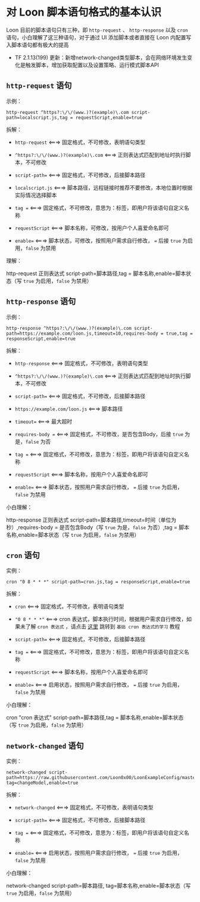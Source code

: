 # 对 Loon 脚本语句格式的基本认识

Loon 目前的脚本语句只有三种，即 `http-request` 、 `http-response` 以及 `cron` 语句，小白理解了这三种语句，对于通过 UI 添加脚本或者直接在 Loon 内配置写入脚本语句都有极大的提高

- TF 2.1.13(199) 更新：新增network-changed类型脚本，会在网络环境发生变化是触发脚本，增加获取配置以及设置策略、运行模式脚本API

## `http-request` 语句

示例：

```
http-request ^https?:\/\/(www.)?(example)\.com script-path=localscript.js,tag = requestScript,enable=true
```

拆解：

 - `http-request` <===> 固定格式，不可修改，表明语句类型
  
 - `^https?:\/\/(www.)?(example)\.com` <===> 正则表达式匹配到地址时执行脚本，不可修改
  
 - `script-path=` <===> 固定格式，不可修改，后接脚本路径
  
 - `localscript.js` <===> 脚本路径，远程链接时推荐不要修改，本地位置时根据实际情况选择脚本
  
 - `tag =` <===> 固定格式，不可修改，意思为：标签，即用户将该语句自定义名称
  
 - `requestScript` <===> 脚本名称，可修改，按用户个人喜爱命名即可
  
 - `enable=` <===> 脚本状态，可修改，按照用户需求自行修改， `=` 后接 `true` 为启用，`false` 为禁用
  
 理解：
 
 http-request 正则表达式 script-path=脚本路径,tag = 脚本名称,enable=脚本状态（写 `true` 为启用，`false` 为禁用）
  
## `http-response` 语句

示例：

```
http-response ^https?:\/\/(www.)?(example)\.com script-path=https://example.com/loon.js,timeout=10,requires-body = true,tag = responseScript,enable=true
```

拆解：

 - `http-response` <===> 固定格式，不可修改，表明语句类型
 
 - `^https?:\/\/(www.)?(example)\.com` <===> 正则表达式匹配到地址时执行脚本，不可修改

 - `script-path=` <===> 固定格式，不可修改，后接脚本路径
 
 - `https://example.com/loon.js` <===> 脚本路径
  
 - `timeout=` <===> 最大超时
  
 - `requires-body =` <===> 固定格式，不可修改，是否包含Body，后接 `true` 为是，`false` 为否
  
 - `tag =` <===> 固定格式，不可修改，意思为：标签，即用户将该语句自定义名称
  
 - `requestScript` <===> 脚本名称，按用户个人喜爱命名即可
  
 - `enable=` <===> 脚本状态，按照用户需求自行修改， `=` 后接 `true` 为启用，`false` 为禁用
  
小白理解：

http-response 正则表达式 script-path=脚本路径,timeout=时间（单位为秒）,requires-body = 是否包含Body（写 `true` 为是，`false` 为否）,tag = 脚本名称,enable=脚本状态（写 `true` 为启用，`false` 为禁用）
  
## `cron` 语句

实例：

```
cron "0 8 * * *" script-path=cron.js,tag = responseScript,enable=true
```

拆解：

 - `cron` <===> 固定格式，不可修改，表明语句类型
  
 - `"0 8 * * *"` <===> cron 表达式，脚本执行时间，根据用户需求自行修改，如果未了解 `cron 表达式` ，请点击 [这里](https://github.com/chiupam/tutorial/blob/master/Loon/Plus/cron.md) 跳转到 `基础 cron 表达式的学习` 教程
  
 - `script-path=` <===> 固定格式，不可修改，后接脚本路径
  
 - `tag =` <===> 固定格式，不可修改，意思为：标签，即用户将该语句自定义名称
  
 - `requestScript` <===> 脚本名称，按用户个人喜爱命名即可
  
 - `enable=` <===> 启用状态，按照用户需求自行修改， `=` 后接 `true` 为启用，`false` 为禁用
  
小白理解：

cron "cron 表达式" script-path=脚本路径,tag = 脚本名称,enable=脚本状态（写 `true` 为启用，`false` 为禁用）


## `network-changed` 语句

实例：

```
network-changed script-path=https://raw.githubusercontent.com/Loon0x00/LoonExampleConfig/master/Script/netChanged.js, tag=changeModel,enable=true
```

拆解：

 - `network-changed` <===> 固定格式，不可修改，表明语句类型
  
 - `script-path=` <===> 固定格式，不可修改，后接脚本路径
  
 - `tag =` <===> 固定格式，不可修改，意思为：标签，即用户将该语句自定义名称
  
 - `enable=` <===> 启用状态，按照用户需求自行修改， `=` 后接 `true` 为启用，`false` 为禁用
  
小白理解：

network-changed script-path=脚本路径, tag=脚本名称,enable=脚本状态（写 `true` 为启用，`false` 为禁用）